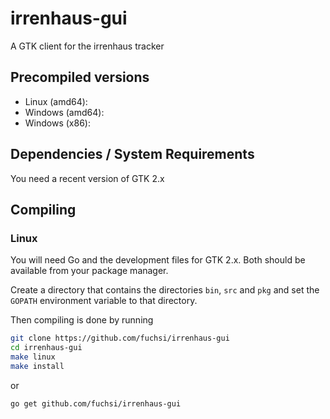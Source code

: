 # irrenhaus-gui

A GTK client for the irrenhaus tracker

## Precompiled versions

- Linux (amd64):
- Windows (amd64):
- Windows (x86):

## Dependencies / System Requirements

You need a recent version of GTK 2.x

## Compiling

### Linux

You will need Go and the development files for GTK 2.x. Both should be available from your package manager.

Create a directory that contains the directories `bin`, `src` and `pkg` and set the `GOPATH` environment variable to that directory.

Then compiling is done by running

```bash
git clone https://github.com/fuchsi/irrenhaus-gui
cd irrenhaus-gui
make linux
make install
```

or

```bash
go get github.com/fuchsi/irrenhaus-gui
```
